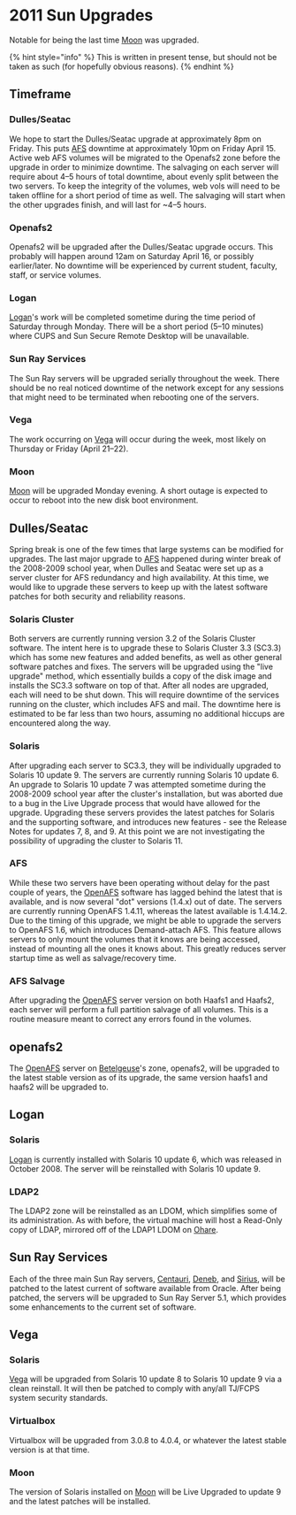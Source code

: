 # 2011 Sun Upgrades

Notable for being the last time [Moon](../moon.md) was upgraded.

{% hint style="info" %}
This is written in present tense, but should not be taken as such \(for hopefully obvious reasons\).
{% endhint %}

## Timeframe

### Dulles/Seatac

We hope to start the Dulles/Seatac upgrade at approximately 8pm on Friday. This puts [AFS](../../technologies/storage/afs/) downtime at approximately 10pm on Friday April 15. Active web AFS volumes will be migrated to the Openafs2 zone before the upgrade in order to minimize downtime. The salvaging on each server will require about 4–5 hours of total downtime, about evenly split between the two servers. To keep the integrity of the volumes, web vols will need to be taken offline for a short period of time as well. The salvaging will start when the other upgrades finish, and will last for ~4–5 hours.

### Openafs2

Openafs2 will be upgraded after the Dulles/Seatac upgrade occurs. This probably will happen around 12am on Saturday April 16, or possibly earlier/later. No downtime will be experienced by current student, faculty, staff, or service volumes.

### Logan

[Logan](https://github.com/tjcsl/gitbook/tree/b18eaea16346c14456040c32aa7980539eedfbc2/machines/sun-servers/logan.md)'s work will be completed sometime during the time period of Saturday through Monday. There will be a short period \(5–10 minutes\) where CUPS and Sun Secure Remote Desktop will be unavailable.

### Sun Ray Services

The Sun Ray servers will be upgraded serially throughout the week. There should be no real noticed downtime of the network except for any sessions that might need to be terminated when rebooting one of the servers.

### Vega

The work occurring on [Vega](../sun-servers/vega.md) will occur during the week, most likely on Thursday or Friday \(April 21–22\).

### Moon

[Moon](../moon.md) will be upgraded Monday evening. A short outage is expected to occur to reboot into the new disk boot environment.

## Dulles/Seatac

Spring break is one of the few times that large systems can be modified for upgrades. The last major upgrade to [AFS](../../technologies/storage/afs/) happened during winter break of the 2008-2009 school year, when Dulles and Seatac were set up as a server cluster for AFS redundancy and high availability. At this time, we would like to upgrade these servers to keep up with the latest software patches for both security and reliability reasons.

### Solaris Cluster

Both servers are currently running version 3.2 of the Solaris Cluster software. The intent here is to upgrade these to Solaris Cluster 3.3 \(SC3.3\) which has some new features and added benefits, as well as other general software patches and fixes. The servers will be upgraded using the "live upgrade" method, which essentially builds a copy of the disk image and installs the SC3.3 software on top of that. After all nodes are upgraded, each will need to be shut down. This will require downtime of the services running on the cluster, which includes AFS and mail. The downtime here is estimated to be far less than two hours, assuming no additional hiccups are encountered along the way.

### Solaris

After upgrading each server to SC3.3, they will be individually upgraded to Solaris 10 update 9. The servers are currently running Solaris 10 update 6. An upgrade to Solaris 10 update 7 was attempted sometime during the 2008-2009 school year after the cluster's installation, but was aborted due to a bug in the Live Upgrade process that would have allowed for the upgrade. Upgrading these servers provides the latest patches for Solaris and the supporting software, and introduces new features - see the Release Notes for updates 7, 8, and 9. At this point we are not investigating the possibility of upgrading the cluster to Solaris 11.

### AFS

While these two servers have been operating without delay for the past couple of years, the [OpenAFS](../../technologies/storage/afs/) software has lagged behind the latest that is available, and is now several "dot" versions \(1.4.x\) out of date. The servers are currently running OpenAFS 1.4.11, whereas the latest available is 1.4.14.2. Due to the timing of this upgrade, we might be able to upgrade the servers to OpenAFS 1.6, which introduces Demand-attach AFS. This feature allows servers to only mount the volumes that it knows are being accessed, instead of mounting all the ones it knows about. This greatly reduces server startup time as well as salvage/recovery time.

### AFS Salvage

After upgrading the [OpenAFS](../../technologies/storage/afs/) server version on both Haafs1 and Haafs2, each server will perform a full partition salvage of all volumes. This is a routine measure meant to correct any errors found in the volumes.

## openafs2

The [OpenAFS](../../technologies/storage/afs/) server on [Betelgeuse](../sun-servers/betelgeuse.md)'s zone, openafs2, will be upgraded to the latest stable version as of its upgrade, the same version haafs1 and haafs2 will be upgraded to.

## Logan

### Solaris

[Logan](https://github.com/tjcsl/gitbook/tree/b18eaea16346c14456040c32aa7980539eedfbc2/machines/sun-servers/logan.md) is currently installed with Solaris 10 update 6, which was released in October 2008. The server will be reinstalled with Solaris 10 update 9.

### LDAP2

The LDAP2 zone will be reinstalled as an LDOM, which simplifies some of its administration. As with before, the virtual machine will host a Read-Only copy of LDAP, mirrored off of the LDAP1 LDOM on [Ohare](../sun-servers/ohare.md).

## Sun Ray Services

Each of the three main Sun Ray servers, [Centauri](../sun-servers/centauri.md), [Deneb](../sun-servers/deneb.md), and [Sirius](../sun-servers/sirius.md), will be patched to the latest current of software available from Oracle. After being patched, the servers will be upgraded to Sun Ray Server 5.1, which provides some enhancements to the current set of software.

## Vega

### Solaris

[Vega](../sun-servers/vega.md) will be upgraded from Solaris 10 update 8 to Solaris 10 update 9 via a clean reinstall. It will then be patched to comply with any/all TJ/FCPS system security standards.

### Virtualbox

Virtualbox will be upgraded from 3.0.8 to 4.0.4, or whatever the latest stable version is at that time.

### Moon

The version of Solaris installed on [Moon](../moon.md) will be Live Upgraded to update 9 and the latest patches will be installed.

